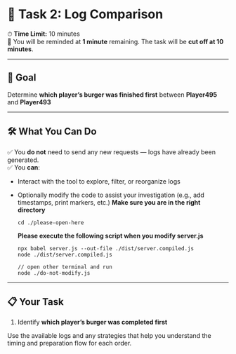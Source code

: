 
# 🧠 Task 2: Log Comparison

⏱ **Time Limit:** 10 minutes  
🧾 You will be reminded at  **1 minute** remaining. The task will be **cut off at 10 minutes**.

---

## 🎯 Goal

Determine **which player’s burger was finished first** between **Player495** and **Player493**

---

## 🛠 What You Can Do

✅ You **do not** need to send any new requests — logs have already been generated.  
✅ You **can**:
- Interact with the tool to explore, filter, or reorganize logs  
- Optionally modify the code to assist your investigation (e.g., add timestamps, print markers, etc.)
  **Make sure you are in the right directory**
  ```
  cd ./please-open-here
  ```
  **Please execute the following script when you modify server.js**

  ```
  npx babel server.js --out-file ./dist/server.compiled.js
  node ./dist/server.compiled.js

  // open other terminal and run
  node ./do-not-modify.js 
  ```

---

## 📋 Your Task

1. Identify **which player’s burger was completed first**  

Use the available logs and any strategies that help you understand the timing and preparation flow for each order.


